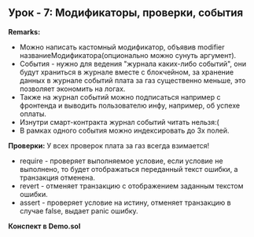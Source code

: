 ## Урок - 7: Модификаторы, проверки, события

**Remarks:**
- Можно написать кастомный модификатор, объявив modifier названиеМодификатора(опционально можно сунуть аргумент).
- События - нужно для ведения "журнала каких-либо событий", они будут храниться в журнале вместе с блокчейном, 
за хранение данных в журнале событий плата за газ существенно меньше, это позволяет экономить на логах. 
- Также на журнал событий можно подписаться например с фронтенда и выводить пользователю инфу, например, 
об успехе оплаты.
- Изнутри смарт-контракта журнал событий читать нельзя:(
- В рамках одного события можно индексировать до 3х полей.

**Проверки:**
У всех проверок плата за газ всегда взимается!
- require - проверяет выполняемое условие, если условие не выполнено, то будет отображаться переданный текст ошибки, 
а транзакция отменена.
- revert - отменяет транзакцию с отображением заданным текстом ошибки.
- assert - проверяет условие на истину, отменяет транзакцию в случае false, выдает panic ошибку.


**Конспект в Demo.sol**     